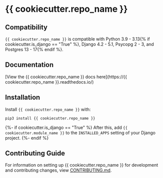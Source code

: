 # {{ cookiecutter.repo_name }}

## Compatibility

`{{ cookiecutter.repo_name }}` is compatible with Python 3.9 - 3.13{% if cookiecutter.is_django == "True" %}, Django 4.2 - 5.1, Psycopg 2 - 3, and Postgres 13 - 17{% endif %}.

## Documentation

[View the {{ cookiecutter.repo_name }} docs here](https://{{ cookiecutter.repo_name }}.readthedocs.io/)

## Installation

Install `{{ cookiecutter.repo_name }}` with:

    pip3 install {{ cookiecutter.repo_name }}

{%- if cookiecutter.is_django == "True" %}
After this, add `{{ cookiecutter.module_name }}` to the `INSTALLED_APPS` setting of your Django project.
{%- endif %}

## Contributing Guide

For information on setting up {{ cookiecutter.repo_name }} for development and contributing changes, view [CONTRIBUTING.md](CONTRIBUTING.md).
